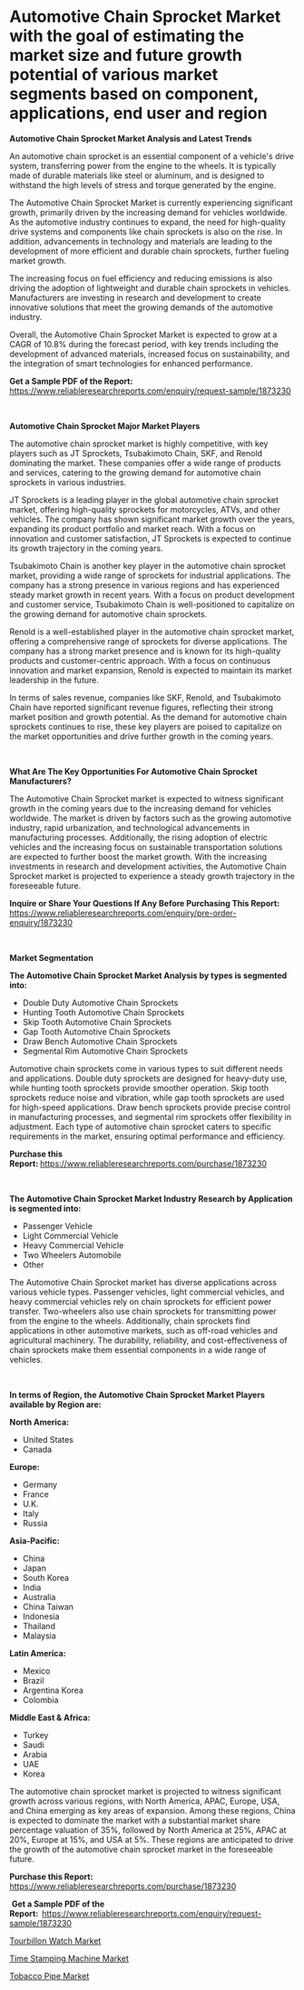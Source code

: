 <p><h1>Automotive Chain Sprocket Market with the goal of estimating the market size and future growth potential of various market segments based on component, applications, end user and region</h1></p><p><strong>Automotive Chain Sprocket Market Analysis and Latest Trends</strong></p>
<p><p>An automotive chain sprocket is an essential component of a vehicle's drive system, transferring power from the engine to the wheels. It is typically made of durable materials like steel or aluminum, and is designed to withstand the high levels of stress and torque generated by the engine.</p><p>The Automotive Chain Sprocket Market is currently experiencing significant growth, primarily driven by the increasing demand for vehicles worldwide. As the automotive industry continues to expand, the need for high-quality drive systems and components like chain sprockets is also on the rise. In addition, advancements in technology and materials are leading to the development of more efficient and durable chain sprockets, further fueling market growth.</p><p>The increasing focus on fuel efficiency and reducing emissions is also driving the adoption of lightweight and durable chain sprockets in vehicles. Manufacturers are investing in research and development to create innovative solutions that meet the growing demands of the automotive industry.</p><p>Overall, the Automotive Chain Sprocket Market is expected to grow at a CAGR of 10.8% during the forecast period, with key trends including the development of advanced materials, increased focus on sustainability, and the integration of smart technologies for enhanced performance.</p></p>
<p><strong>Get a Sample PDF of the Report:&nbsp;</strong> <a href="https://www.reliableresearchreports.com/enquiry/request-sample/1873230">https://www.reliableresearchreports.com/enquiry/request-sample/1873230</a></p>
<p>&nbsp;</p>
<p><strong>Automotive Chain Sprocket Major Market Players</strong></p>
<p><p>The automotive chain sprocket market is highly competitive, with key players such as JT Sprockets, Tsubakimoto Chain, SKF, and Renold dominating the market. These companies offer a wide range of products and services, catering to the growing demand for automotive chain sprockets in various industries.</p><p>JT Sprockets is a leading player in the global automotive chain sprocket market, offering high-quality sprockets for motorcycles, ATVs, and other vehicles. The company has shown significant market growth over the years, expanding its product portfolio and market reach. With a focus on innovation and customer satisfaction, JT Sprockets is expected to continue its growth trajectory in the coming years.</p><p>Tsubakimoto Chain is another key player in the automotive chain sprocket market, providing a wide range of sprockets for industrial applications. The company has a strong presence in various regions and has experienced steady market growth in recent years. With a focus on product development and customer service, Tsubakimoto Chain is well-positioned to capitalize on the growing demand for automotive chain sprockets.</p><p>Renold is a well-established player in the automotive chain sprocket market, offering a comprehensive range of sprockets for diverse applications. The company has a strong market presence and is known for its high-quality products and customer-centric approach. With a focus on continuous innovation and market expansion, Renold is expected to maintain its market leadership in the future.</p><p>In terms of sales revenue, companies like SKF, Renold, and Tsubakimoto Chain have reported significant revenue figures, reflecting their strong market position and growth potential. As the demand for automotive chain sprockets continues to rise, these key players are poised to capitalize on the market opportunities and drive further growth in the coming years.</p></p>
<p>&nbsp;</p>
<p><strong>What Are The Key Opportunities For Automotive Chain Sprocket Manufacturers?</strong></p>
<p><p>The Automotive Chain Sprocket market is expected to witness significant growth in the coming years due to the increasing demand for vehicles worldwide. The market is driven by factors such as the growing automotive industry, rapid urbanization, and technological advancements in manufacturing processes. Additionally, the rising adoption of electric vehicles and the increasing focus on sustainable transportation solutions are expected to further boost the market growth. With the increasing investments in research and development activities, the Automotive Chain Sprocket market is projected to experience a steady growth trajectory in the foreseeable future.</p></p>
<p><strong>Inquire or Share Your Questions If Any Before Purchasing This Report:</strong> <a href="https://www.reliableresearchreports.com/enquiry/pre-order-enquiry/1873230">https://www.reliableresearchreports.com/enquiry/pre-order-enquiry/1873230</a></p>
<p>&nbsp;</p>
<p><strong>Market Segmentation</strong></p>
<p><strong>The Automotive Chain Sprocket Market Analysis by types is segmented into:</strong></p>
<p><ul><li>Double Duty Automotive Chain Sprockets</li><li>Hunting Tooth Automotive Chain Sprockets</li><li>Skip Tooth Automotive Chain Sprockets</li><li>Gap Tooth Automotive Chain Sprockets</li><li>Draw Bench Automotive Chain Sprockets</li><li>Segmental Rim Automotive Chain Sprockets</li></ul></p>
<p><p>Automotive chain sprockets come in various types to suit different needs and applications. Double duty sprockets are designed for heavy-duty use, while hunting tooth sprockets provide smoother operation. Skip tooth sprockets reduce noise and vibration, while gap tooth sprockets are used for high-speed applications. Draw bench sprockets provide precise control in manufacturing processes, and segmental rim sprockets offer flexibility in adjustment. Each type of automotive chain sprocket caters to specific requirements in the market, ensuring optimal performance and efficiency.</p></p>
<p><strong>Purchase this Report:&nbsp;</strong><a href="https://www.reliableresearchreports.com/purchase/1873230">https://www.reliableresearchreports.com/purchase/1873230</a></p>
<p>&nbsp;</p>
<p><strong>The Automotive Chain Sprocket Market Industry Research by Application is segmented into:</strong></p>
<p><ul><li>Passenger Vehicle</li><li>Light Commercial Vehicle</li><li>Heavy Commercial Vehicle</li><li>Two Wheelers Automobile</li><li>Other</li></ul></p>
<p><p>The Automotive Chain Sprocket market has diverse applications across various vehicle types. Passenger vehicles, light commercial vehicles, and heavy commercial vehicles rely on chain sprockets for efficient power transfer. Two-wheelers also use chain sprockets for transmitting power from the engine to the wheels. Additionally, chain sprockets find applications in other automotive markets, such as off-road vehicles and agricultural machinery. The durability, reliability, and cost-effectiveness of chain sprockets make them essential components in a wide range of vehicles.</p></p>
<p>&nbsp;</p>
<p><strong>In terms of Region, the Automotive Chain Sprocket Market Players available by Region are:</strong></p>
<p>
    <p> <strong> North America: </strong>
        <ul>
            <li>United States</li>
            <li>Canada</li>
        </ul>
        </p> 
    <p> <strong> Europe: </strong>
        <ul>
            <li>Germany</li>
            <li>France</li>
            <li>U.K.</li>
            <li>Italy</li>
            <li>Russia</li>
        </ul>
        </p> 
    <p> <strong> Asia-Pacific: </strong>
        <ul>
            <li>China</li>
            <li>Japan</li>
            <li>South Korea</li>
            <li>India</li>
            <li>Australia</li>
            <li>China Taiwan</li>
            <li>Indonesia</li>
            <li>Thailand</li>
            <li>Malaysia</li>
        </ul>
        </p> 
    <p> <strong> Latin America: </strong>
        <ul>
            <li>Mexico</li>
            <li>Brazil</li>
            <li>Argentina Korea</li>
            <li>Colombia</li>
        </ul>
        </p> 
    <p> <strong> Middle East & Africa: </strong>
        <ul>
            <li>Turkey</li>
            <li>Saudi</li>
            <li>Arabia</li>
            <li>UAE</li>
            <li>Korea</li>
        </ul>
    </p>
    </p>
<p><p>The automotive chain sprocket market is projected to witness significant growth across various regions, with North America, APAC, Europe, USA, and China emerging as key areas of expansion. Among these regions, China is expected to dominate the market with a substantial market share percentage valuation of 35%, followed by North America at 25%, APAC at 20%, Europe at 15%, and USA at 5%. These regions are anticipated to drive the growth of the automotive chain sprocket market in the foreseeable future.</p></p>
<p><strong>Purchase this Report: </strong><a href="https://www.reliableresearchreports.com/purchase/1873230">https://www.reliableresearchreports.com/purchase/1873230</a></p>
<p>&nbsp;<strong>Get a Sample PDF of the Report:&nbsp;&nbsp;</strong><a href="https://www.reliableresearchreports.com/enquiry/request-sample/1873230">https://www.reliableresearchreports.com/enquiry/request-sample/1873230</a></p>
<p><strong></strong></p>
<p><p><a href="https://view.publitas.com/reportprime-1/decoding-the-tourbillon-watch-market-a-deep-dive-into-the-latest-market-trends-market-segmentation-and-competitive-analysis/">Tourbillon Watch Market</a></p><p><a href="https://view.publitas.com/reportprime-1/time-stamping-machine-market-size-share-trends-analysis-report-by-application-regional-outlook-competitive-strategies-and-segment-forecasts-2023-2030/">Time Stamping Machine Market</a></p><p><a href="https://view.publitas.com/reportprime-1/tobacco-pipe-market-insights-market-players-and-forecast-till-2030/">Tobacco Pipe Market</a></p></p>